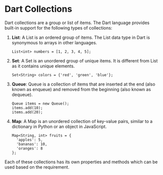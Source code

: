 # Dart Collections

Dart collections are a group or list of items. The Dart language provides built-in support for the following types of collections:

1. **List**: A List is an ordered group of items. The List data type in Dart is synonymous to arrays in other languages.

    ```
    List<int> numbers = [1, 2, 3, 4, 5];
    ```

2. **Set**: A Set is an unordered group of unique items. It is different from List as it contains unique elements.

    ```
    Set<String> colors = {'red', 'green', 'blue'};
    ```

3. **Queue**: Queue is a collection of items that are inserted at the end (also known as enqueue) and removed from the beginning (also known as dequeue).

    ```
    Queue items = new Queue();
    items.add(10);
    items.add(20);
    ```

4. **Map**: A Map is an unordered collection of key-value pairs, similar to a dictionary in Python or an object in JavaScript.

    ```
    Map<String, int> fruits = {
      'apples': 5,
      'bananas': 10,
      'oranges': 8
    };
    ```

Each of these collections has its own properties and methods which can be used based on the requirement.
